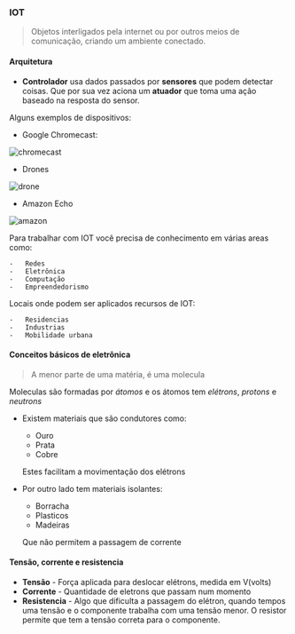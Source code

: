 ### IOT

> Objetos interligados pela internet ou por outros meios de comunicação, criando um ambiente conectado.

#### Arquitetura

- **Controlador** usa dados passados por **sensores** que podem detectar coisas. Que por sua vez aciona um **atuador** que toma uma ação baseado na resposta do sensor.

Alguns exemplos de dispositivos:

- Google Chromecast:

![chromecast](https://lh3.googleusercontent.com/7U7cOaIvk5_BcW1aZL8Uyqhsk2f2fcZyBMD0_Tqpqi9QoaD0nRJE4EZqzOR5NuhqaOY)

- Drones

![drone](https://www.irishtimes.com/polopoly_fs/1.3609479.1535397672!/image/image.jpg_gen/derivatives/box_620_330/image.jpg)

- Amazon Echo

![amazon](https://images-na.ssl-images-amazon.com/images/I/51LtByererL._SY300_QL70_.jpg)

Para trabalhar com IOT você precisa de conhecimento em várias areas como:

    -   Redes
    -   Eletrônica
    -   Computação
    -   Empreendedorismo

Locais onde podem ser aplicados recursos de IOT:

    -   Residencias
    -   Industrias
    -   Mobilidade urbana

#### Conceitos básicos de eletrônica

> A menor parte de uma matéria, é uma molecula

Moleculas são formadas por _átomos_ e os átomos tem _elétrons_, _protons_ e _neutrons_

-   Existem materiais que são condutores como: 

    -   Ouro
    -   Prata
    -   Cobre

    Estes facilitam a movimentação dos elétrons

-   Por outro lado tem materiais isolantes:

    -   Borracha
    -   Plasticos
    -   Madeiras

    Que não permitem a passagem de corrente

#### Tensão, corrente e resistencia

-   **Tensão** - Força aplicada para deslocar elétrons, medida em V(volts)
-   **Corrente** - Quantidade de eletrons que passam num momento
-   **Resistencia** - Algo que dificulta a passagem do elétron, quando tempos uma tensão e o componente trabalha com uma tensão menor. O resistor permite que tem a tensão correta para o componente.